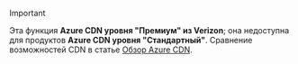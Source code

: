 > [!IMPORTANT]
> Эта функция **Azure CDN уровня "Премиум" из Verizon**; она недоступна для продуктов **Azure CDN уровня "Стандартный"**. Сравнение возможностей CDN в статье [Обзор Azure CDN](../articles/cdn/cdn-overview.md#azure-cdn-features).
> 
> 

